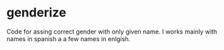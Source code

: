 # genderize
Code for assing correct gender with only given name. I works mainly with names in spanish a a few names in enlgish. 
